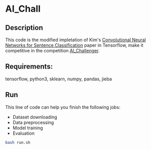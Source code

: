 # AI_Chall

## Description
This code is the modified impletation of Kim's [Convolutional Neural Networks for Sentence Classification](http://arxiv.org/abs/1408.5882) paper in Tensorflow, make it competitive in the competition [AI_Challenger](https://challenger.ai/competition/fsauor2018).

## Requirements:
tensorflow, python3, sklearn, numpy, pandas, jieba

## Run
This line of code can help you finish the following jobs:
* Dataset downloading
* Data preprocessing
* Model training
* Evaluation

```bash
bash run.sh 
```

